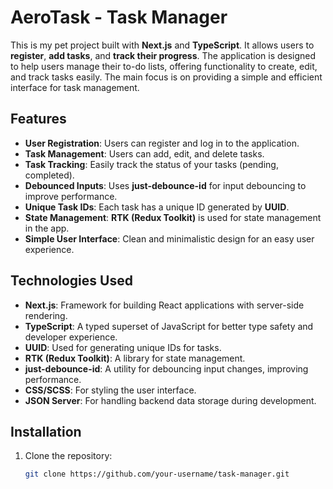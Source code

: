 # AeroTask - Task Manager

This is my pet project built with **Next.js** and **TypeScript**. It allows users to **register**, **add tasks**, and **track their progress**. The application is designed to help users manage their to-do lists, offering functionality to create, edit, and track tasks easily. The main focus is on providing a simple and efficient interface for task management.

## Features

- **User Registration**: Users can register and log in to the application.
- **Task Management**: Users can add, edit, and delete tasks.
- **Task Tracking**: Easily track the status of your tasks (pending, completed).
- **Debounced Inputs**: Uses **just-debounce-id** for input debouncing to improve performance.
- **Unique Task IDs**: Each task has a unique ID generated by **UUID**.
- **State Management**: **RTK (Redux Toolkit)** is used for state management in the app.
- **Simple User Interface**: Clean and minimalistic design for an easy user experience.

## Technologies Used

- **Next.js**: Framework for building React applications with server-side rendering.
- **TypeScript**: A typed superset of JavaScript for better type safety and developer experience.
- **UUID**: Used for generating unique IDs for tasks.
- **RTK (Redux Toolkit)**: A library for state management.
- **just-debounce-id**: A utility for debouncing input changes, improving performance.
- **CSS/SCSS**: For styling the user interface.
- **JSON Server**: For handling backend data storage during development.

## Installation

1. Clone the repository:
   ```bash
   git clone https://github.com/your-username/task-manager.git
   ```
